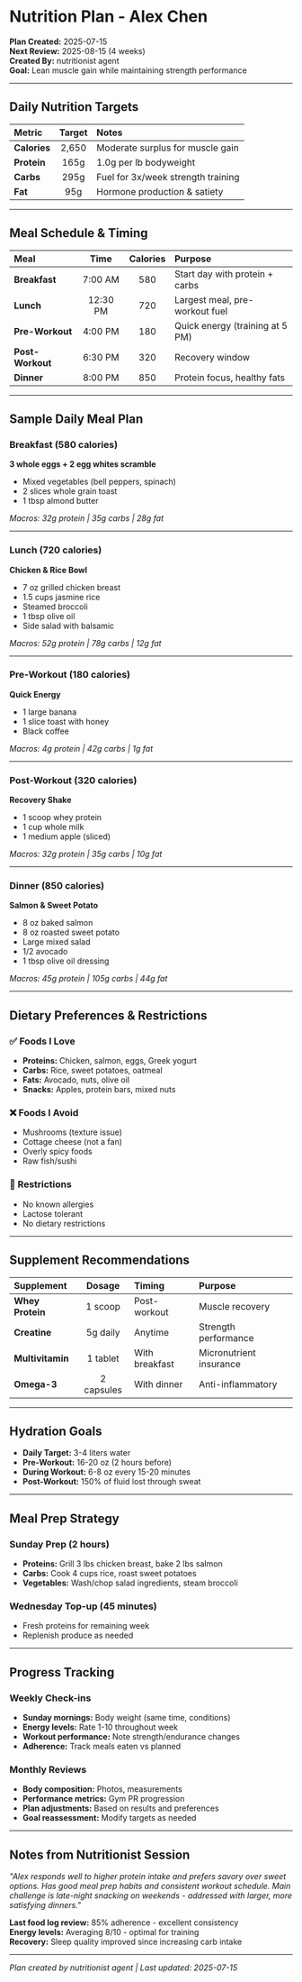 # Nutrition Plan - Alex Chen

**Plan Created:** 2025-07-15  
**Next Review:** 2025-08-15 (4 weeks)  
**Created By:** nutritionist agent  
**Goal:** Lean muscle gain while maintaining strength performance

---

## Daily Nutrition Targets

| Metric | Target | Notes |
|:-------|:------:|:------|
| **Calories** | 2,650 | Moderate surplus for muscle gain |
| **Protein** | 165g | 1.0g per lb bodyweight |
| **Carbs** | 295g | Fuel for 3x/week strength training |
| **Fat** | 95g | Hormone production & satiety |

---

## Meal Schedule & Timing

| Meal | Time | Calories | Purpose |
|:-----|:----:|:--------:|:--------|
| **Breakfast** | 7:00 AM | 580 | Start day with protein + carbs |
| **Lunch** | 12:30 PM | 720 | Largest meal, pre-workout fuel |
| **Pre-Workout** | 4:00 PM | 180 | Quick energy (training at 5 PM) |
| **Post-Workout** | 6:30 PM | 320 | Recovery window |
| **Dinner** | 8:00 PM | 850 | Protein focus, healthy fats |

---

## Sample Daily Meal Plan

### Breakfast (580 calories)
**3 whole eggs + 2 egg whites scramble**
- Mixed vegetables (bell peppers, spinach)
- 2 slices whole grain toast
- 1 tbsp almond butter

*Macros: 32g protein | 35g carbs | 28g fat*

---

### Lunch (720 calories)
**Chicken & Rice Bowl**
- 7 oz grilled chicken breast
- 1.5 cups jasmine rice
- Steamed broccoli
- 1 tbsp olive oil
- Side salad with balsamic

*Macros: 52g protein | 78g carbs | 12g fat*

---

### Pre-Workout (180 calories)
**Quick Energy**
- 1 large banana
- 1 slice toast with honey
- Black coffee

*Macros: 4g protein | 42g carbs | 1g fat*

---

### Post-Workout (320 calories)
**Recovery Shake**
- 1 scoop whey protein
- 1 cup whole milk
- 1 medium apple (sliced)

*Macros: 32g protein | 35g carbs | 10g fat*

---

### Dinner (850 calories)
**Salmon & Sweet Potato**
- 8 oz baked salmon
- 8 oz roasted sweet potato
- Large mixed salad
- 1/2 avocado
- 1 tbsp olive oil dressing

*Macros: 45g protein | 105g carbs | 44g fat*

---

## Dietary Preferences & Restrictions

### ✅ Foods I Love
- **Proteins:** Chicken, salmon, eggs, Greek yogurt
- **Carbs:** Rice, sweet potatoes, oatmeal
- **Fats:** Avocado, nuts, olive oil
- **Snacks:** Apples, protein bars, mixed nuts

### ❌ Foods I Avoid
- Mushrooms (texture issue)
- Cottage cheese (not a fan)
- Overly spicy foods
- Raw fish/sushi

### 🚫 Restrictions
- No known allergies
- Lactose tolerant
- No dietary restrictions

---

## Supplement Recommendations

| Supplement | Dosage | Timing | Purpose |
|:-----------|:------:|:-------|:---------|
| **Whey Protein** | 1 scoop | Post-workout | Muscle recovery |
| **Creatine** | 5g daily | Anytime | Strength performance |
| **Multivitamin** | 1 tablet | With breakfast | Micronutrient insurance |
| **Omega-3** | 2 capsules | With dinner | Anti-inflammatory |

---

## Hydration Goals

- **Daily Target:** 3-4 liters water
- **Pre-Workout:** 16-20 oz (2 hours before)
- **During Workout:** 6-8 oz every 15-20 minutes
- **Post-Workout:** 150% of fluid lost through sweat

---

## Meal Prep Strategy

### Sunday Prep (2 hours)
- **Proteins:** Grill 3 lbs chicken breast, bake 2 lbs salmon
- **Carbs:** Cook 4 cups rice, roast sweet potatoes
- **Vegetables:** Wash/chop salad ingredients, steam broccoli

### Wednesday Top-up (45 minutes)
- Fresh proteins for remaining week
- Replenish produce as needed

---

## Progress Tracking

### Weekly Check-ins
- **Sunday mornings:** Body weight (same time, conditions)
- **Energy levels:** Rate 1-10 throughout week
- **Workout performance:** Note strength/endurance changes
- **Adherence:** Track meals eaten vs planned

### Monthly Reviews
- **Body composition:** Photos, measurements
- **Performance metrics:** Gym PR progression
- **Plan adjustments:** Based on results and preferences
- **Goal reassessment:** Modify targets as needed

---

## Notes from Nutritionist Session

*"Alex responds well to higher protein intake and prefers savory over sweet options. Has good meal prep habits and consistent workout schedule. Main challenge is late-night snacking on weekends - addressed with larger, more satisfying dinners."*

**Last food log review:** 85% adherence - excellent consistency  
**Energy levels:** Averaging 8/10 - optimal for training  
**Recovery:** Sleep quality improved since increasing carb intake

---

*Plan created by nutritionist agent | Last updated: 2025-07-15*